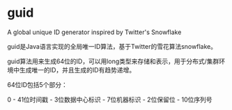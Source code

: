 # guid
A global unique ID generator inspired by Twitter's Snowflake

guid是Java语言实现的全局唯一ID算法，基于Twitter的雪花算法snowflake。

guid算法用来生成64位的ID，可以用long类型来存储和表示，用于分布式/集群环境中生成唯一的ID，并且生成的ID有趋势递增。

64位ID包括5个部分：

0 - 41位时间戳 - 3位数据中心标识 - 7位机器标识 - 2位保留位 - 10位序列号
